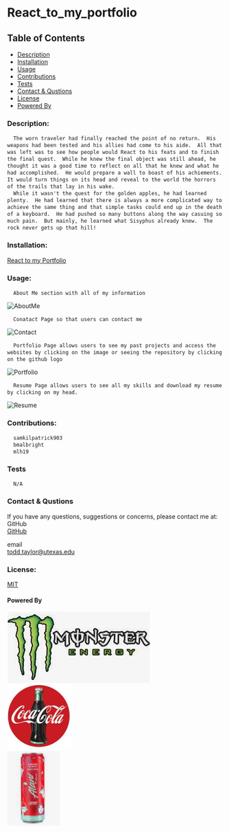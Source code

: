# React_to_my_portfolio

  ## Table of Contents
  * [Description](#descrip)
  * [Installation](#install)
  * [Usage](#usage)
  * [Contributions](#contri)
  * [Tests](#tests)
  * [Contact & Qustions](#contact)
  * [License](#license)
  * [Powered By](#powered-by)
  <a name='descrip'></a>
  ### Description:
      The worn traveler had finally reached the point of no return.  His weapons had been tested and his allies had come to his aide.  All that was left was to see how people would React to his feats and to finish the final quest.  While he knew the final object was still ahead, he thought it was a good time to reflect on all that he knew and what he had accomplished.  He would prepare a wall to boast of his achiements.  It would turn things on its head and reveal to the world the horrors of the trails that lay in his wake.
      While it wasn't the quest for the golden apples, he had learned plenty.  He had learned that there is always a more complicated way to achieve the same thing and that simple tasks could end up in the death of a keyboard.  He had pushed so many buttons along the way casuing so much pain.  But mainly, he learned what Sisyphus already knew.  The rock never gets up that hill!

  <a name='install'></a>
  ### Installation:
[React to my Portfolio](https://dertodd.github.io/React_to_my_portfolio/#home)

  <a name='usage'></a>
  ### Usage: 
      About Me section with all of my information
![AboutMe](./Assets/Images/AboutMe.gif)

      Conatact Page so that users can contact me
![Contact](./Assets/Images/Contact.gif)

      Portfolio Page allows users to see my past projects and access the websites by clicking on the image or seeing the repository by clicking on the github logo
![Portfolio](./Assets/Images/Portfolio.gif)

      Resume Page allows users to see all my skills and download my resume by clicking on my head.
![Resume](./Assets/Images/resume.gif)


  <a name='contri'></a>
  ### Contributions:
      samkilpatrick903
      bmalbright
      mlh19


  <a name='tests'></a>
  ### Tests
      N/A

  <a name='contact'></a>
  ### Contact & Qustions
  If you have any questions, suggestions or concerns, please contact me at:  
  GitHub  
[GitHub](https://github.com/DerTodd) 

  email  
      todd.taylor@utexas.edu  

  <a name='licnese'></a>
  ### License:
  [MIT](https://opensource.org/licenses/MIT)

  <a name='powered-by'></a>
  #### Powered By
  ![Monster](./assets/images/monster.jpg)  
  ![Coke](./assets/images/coke.jpg)  
  ![Alani Nu](./assets/images/alani_nu.jpg) 
